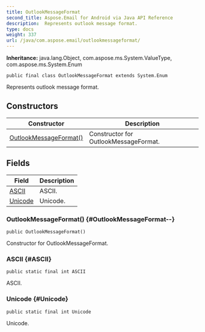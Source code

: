 ```yaml
---
title: OutlookMessageFormat
second_title: Aspose.Email for Android via Java API Reference
description:  Represents outlook message format.
type: docs
weight: 337
url: /java/com.aspose.email/outlookmessageformat/
---
```

**Inheritance:**
java.lang.Object, com.aspose.ms.System.ValueType, com.aspose.ms.System.Enum
```
public final class OutlookMessageFormat extends System.Enum
```

Represents outlook message format.
## Constructors

| Constructor | Description |
| --- | --- |
| [OutlookMessageFormat()](#OutlookMessageFormat--) | Constructor for OutlookMessageFormat. |
## Fields

| Field | Description |
| --- | --- |
| [ASCII](#ASCII) | ASCII. |
| [Unicode](#Unicode) | Unicode. |
### OutlookMessageFormat() {#OutlookMessageFormat--}
```
public OutlookMessageFormat()
```


Constructor for OutlookMessageFormat.

### ASCII {#ASCII}
```
public static final int ASCII
```


ASCII.

### Unicode {#Unicode}
```
public static final int Unicode
```


Unicode.

